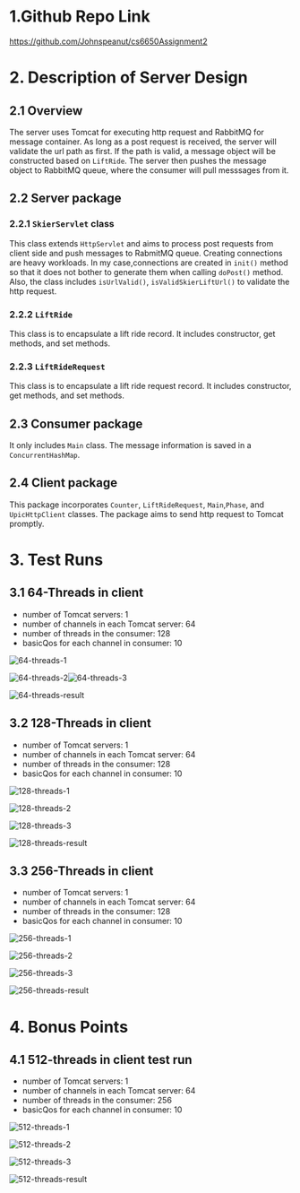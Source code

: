 # 1.Github Repo Link

https://github.com/Johnspeanut/cs6650Assignment2

# 2. Description of Server Design

## 2.1 Overview

The server uses Tomcat for executing http request and RabbitMQ for message container. As long as a post request is received, the server will validate the url path as first. If the path is valid, a message object will be constructed based on `LiftRide`. The server then pushes the message object to RabbitMQ queue, where the consumer will pull messsages from it. 

## 2.2 Server package

### 2.2.1 `SkierServlet` class
This class extends `HttpServlet` and aims to process post requests from client side and push messages to RabmitMQ queue. Creating connections are heavy workloads. In my case,connections are created in `init()` method so that it does not bother to generate them when calling `doPost()` method. Also, the class includes `isUrlValid()`, `isValidSkierLiftUrl()` to validate the http request.

### 2.2.2 `LiftRide`
This class is to encapsulate a lift ride record. It includes constructor, get methods, and set methods.

### 2.2.3 `LiftRideRequest`
This class is to encapsulate a lift ride request record. It includes constructor, get methods, and set methods.

## 2.3 Consumer package
It only includes `Main` class. The message information is saved in a `ConcurrentHashMap`.

## 2.4 Client package
This package incorporates `Counter`, `LiftRideRequest`, `Main`,`Phase`, and `UpicHttpClient` classes. The package aims to send http request to Tomcat promptly. 


# 3. Test Runs

## 3.1 64-Threads in client

*   number of Tomcat servers: 1
*   number of channels in each Tomcat server: 64
*   number of threads in the consumer: 128
*   basicQos for each channel in consumer: 10

![64-threads-1](images/64-threads-1.PNG)

![64-threads-2](images/64-threads-2.PNG)![64-threads-3](images/64-threads-3.PNG)

![64-threads-result](images/64-threads-result.PNG)

## 3.2 128-Threads in client

*   number of Tomcat servers: 1
*   number of channels in each Tomcat server: 64
*   number of threads in the consumer: 128
*   basicQos for each channel in consumer: 10

![128-threads-1](images/128-threads-1.PNG)

![128-threads-2](images/128-threads-2.PNG)

![128-threads-3](images/128-threads-3.PNG)

![128-threads-result](/images/128-threads-result.PNG)

## 3.3 256-Threads in client

*   number of Tomcat servers: 1
*   number of channels in each Tomcat server: 64
*   number of threads in the consumer: 128
*   basicQos for each channel in consumer: 10

![256-threads-1](images/256-threads-1.PNG)

![256-threads-2](images/256-threads-2.PNG)

![256-threads-3](images/256-threads-3.PNG)

![256-threads-result](images/256-threads-result.PNG)

# 4. Bonus Points
## 4.1 512-threads in client test run

*   number of Tomcat servers: 1
*   number of channels in each Tomcat server: 64
*   number of threads in the consumer: 256
*   basicQos for each channel in consumer: 10

![512-threads-1](images/512-threads-1.PNG)

![512-threads-2](images/512-threads-2.PNG)

![512-threads-3](images/512-threads-3.PNG)

![512-threads-result](images/512-threads-result.PNG)